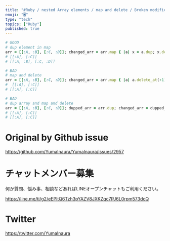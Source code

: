 ```yaml
---
title: "#Ruby / nested Array elements / map and delete / Broken modified origi"
emoji: "🖥"
type: "tech"
topics: ["Ruby"]
published: true
---
```


```rb
# GOOD
# dup element in map
arr = [[:A, :B], [:C, :D]]; changed_arr = arr.map { |a| x = a.dup; x.delete_at(-1); x }; p changed_arr; p arr
# [[:A], [:C]]
# [[:A, :B], [:C, :D]]

# BAD
# map and delete
arr = [[:A, :B], [:C, :D]]; changed_arr = arr.map { |a| a.delete_at(-1); a }; p changed_arr; p arr
#  [[:A], [:C]]
# [[:A], [:C]]

# BAD
# dup array and map and delete
arr = [[:A, :B], [:C, :D]]; dupped_arr = arr.dup; changed_arr = dupped_arr.map { |a| a.delete_at(-1); a }; p changed_arr; p arr
# [[:A], [:C]]
# [[:A], [:C]]


```

# Original by Github issue

https://github.com/YumaInaura/YumaInaura/issues/2957








<!-- Update From Qiita API -->

# チャットメンバー募集


何か質問、悩み事、相談などあればLINEオープンチャットもご利用ください。

https://line.me/ti/g2/eEPltQ6Tzh3pYAZV8JXKZqc7PJ6L0rpm573dcQ





# Twitter


https://twitter.com/YumaInaura


<!-- Update From Qiita API -->


